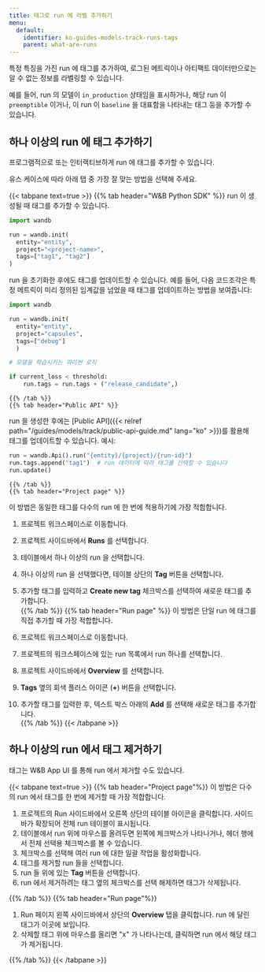 ```yaml
---
title: 태그로 run 에 라벨 추가하기
menu:
  default:
    identifier: ko-guides-models-track-runs-tags
    parent: what-are-runs
---
```


특정 특징을 가진 run 에 태그를 추가하여, 로그된 메트릭이나 아티팩트 데이터만으로는 알 수 없는 정보를 라벨링할 수 있습니다.

예를 들어, run 의 모델이 `in_production` 상태임을 표시하거나, 해당 run 이 `preemptible` 이거나, 이 run 이 `baseline` 을 대표함을 나타내는 태그 등을 추가할 수 있습니다.

## 하나 이상의 run 에 태그 추가하기

프로그램적으로 또는 인터랙티브하게 run 에 태그를 추가할 수 있습니다.

유스 케이스에 따라 아래 탭 중 가장 잘 맞는 방법을 선택해 주세요.

{{< tabpane text=true >}}
    {{% tab header="W&B Python SDK" %}}
run 이 생성될 때 태그를 추가할 수 있습니다.

```python
import wandb

run = wandb.init(
  entity="entity",
  project="<project-name>",
  tags=["tag1", "tag2"]
)
```

run 을 초기화한 후에도 태그를 업데이트할 수 있습니다. 예를 들어, 다음 코드조각은 특정 메트릭이 미리 정의된 임계값을 넘었을 때 태그를 업데이트하는 방법을 보여줍니다:

```python
import wandb

run = wandb.init(
  entity="entity", 
  project="capsules", 
  tags=["debug"]
  )

# 모델을 학습시키는 파이썬 로직

if current_loss < threshold:
    run.tags = run.tags + ("release_candidate",)
```    
    {{% /tab %}}
    {{% tab header="Public API" %}}
run 을 생성한 후에는 [Public API]({{< relref path="/guides/models/track/public-api-guide.md" lang="ko" >}})를 활용해 태그를 업데이트할 수 있습니다. 예시:

```python
run = wandb.Api().run("{entity}/{project}/{run-id}")
run.tags.append("tag1")  # run 데이터에 따라 태그를 선택할 수 있습니다
run.update()
```    
    {{% /tab %}}
    {{% tab header="Project page" %}}
이 방법은 동일한 태그를 다수의 run 에 한 번에 적용하기에 가장 적합합니다.

1. 프로젝트 워크스페이스로 이동합니다.
2. 프로젝트 사이드바에서 **Runs** 를 선택합니다.
3. 테이블에서 하나 이상의 run 을 선택합니다.
4. 하나 이상의 run 을 선택했다면, 테이블 상단의 **Tag** 버튼을 선택합니다.
5. 추가할 태그를 입력하고 **Create new tag** 체크박스를 선택하여 새로운 태그를 추가합니다.    
    {{% /tab %}}
    {{% tab header="Run page" %}}
이 방법은 단일 run 에 태그를 직접 추가할 때 가장 적합합니다.

1. 프로젝트 워크스페이스로 이동합니다.
2. 프로젝트의 워크스페이스에 있는 run 목록에서 run 하나를 선택합니다.
1. 프로젝트 사이드바에서 **Overview** 를 선택합니다.
2. **Tags** 옆의 회색 플러스 아이콘 (**+**) 버튼을 선택합니다.
3. 추가할 태그를 입력한 후, 텍스트 박스 아래의 **Add** 를 선택해 새로운 태그를 추가합니다.    
    {{% /tab %}}
{{< /tabpane >}}



## 하나 이상의 run 에서 태그 제거하기

태그는 W&B App UI 를 통해 run 에서 제거할 수도 있습니다.

{{< tabpane text=true >}}
{{% tab header="Project page"%}}
이 방법은 다수의 run 에서 태그를 한 번에 제거할 때 가장 적합합니다.

1. 프로젝트의 Run 사이드바에서 오른쪽 상단의 테이블 아이콘을 클릭합니다. 사이드바가 확장되어 전체 run 테이블이 표시됩니다.
2. 테이블에서 run 위에 마우스를 올려두면 왼쪽에 체크박스가 나타나거나, 헤더 행에서 전체 선택용 체크박스를 볼 수 있습니다.
3. 체크박스를 선택해 여러 run 에 대한 일괄 작업을 활성화합니다.
4. 태그를 제거할 run 들을 선택합니다.
5. run 들 위에 있는 **Tag** 버튼을 선택합니다.
6. run 에서 제거하려는 태그 옆의 체크박스를 선택 해제하면 태그가 삭제됩니다.

{{% /tab %}}
{{% tab header="Run page"%}}

1. Run 페이지 왼쪽 사이드바에서 상단의 **Overview** 탭을 클릭합니다. run 에 달린 태그가 이곳에 보입니다.
2. 삭제할 태그 위에 마우스를 올리면 "x" 가 나타나는데, 클릭하면 run 에서 해당 태그가 제거됩니다.

{{% /tab %}}
{{< /tabpane >}}